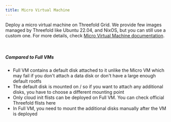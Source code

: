 ```yaml
---
title: Micro Virtual Machine
---
```


Deploy a micro virtual machine on Threefold Grid. We provide few images managed by Threefold like Ubuntu 22.04, and NixOS, but you can still use a custom one. For more details, check [Micro Virtual Machine documentation](https://manual.grid.tf/playground/vm.html).

<br />

##### Compared to Full VMs

- Full VM contains a default disk attached to it unlike the Micro VM which may fail if you don't attach a data disk or don't have a large enough default rootfs
- The default disk is mounted on / so if you want to attach any additional disks, you have to choose a different mounting point
- Only cloud init flists can be deployed on Full VM. You can check official Threefold flists here
- In Full VM, you need to mount the additional disks manually after the VM is deployed
